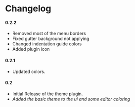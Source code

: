 # Changelog

#### 0.2.2

- Removed most of the menu borders
- Fixed gutter background not applying
- Changed indentation guide colors
- Added plugin icon

#### 0.2.1

- Updated colors.

#### 0.2

- Initial Release of the theme plugin.
- *Added the basic theme to the ui and some editor coloring*

